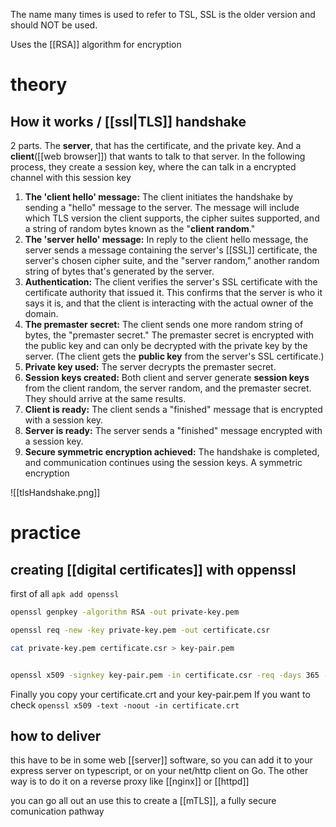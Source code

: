The name many times is used to refer to TSL, SSL is the older version and should NOT be used. 

Uses the [[RSA]] algorithm for encryption 
# theory
## How it works / [[ssl|TLS]] handshake
2 parts. The **server**, that has the certificate, and the private key. And a **client**([[web browser]]) that wants to talk to that server. In the following process, they create a  session key, where the can talk in a encrypted channel with this session key 

1. **The 'client hello' message:** The client initiates the handshake by sending a "hello" message to the server. The message will include which TLS version the client supports, the cipher suites supported, and a string of random bytes known as the "**client random**."
2. **The 'server hello' message:** In reply to the client hello message, the server sends a message containing the server's [[SSL]] certificate, the server's chosen cipher suite, and the "server random," another random string of bytes that's generated by the server.
3. **Authentication:** The client verifies the server's SSL certificate with the certificate authority that issued it. This confirms that the server is who it says it is, and that the client is interacting with the actual owner of the domain.
4. **The premaster secret:** The client sends one more random string of bytes, the "premaster secret." The premaster secret is encrypted with the public key and can only be decrypted with the private key by the server. (The client gets the **public key** from the server's SSL certificate.)
5. **Private key used:** The server decrypts the premaster secret.
6. **Session keys created:** Both client and server generate **session keys** from the client random, the server random, and the premaster secret. They should arrive at the same results.
7. **Client is ready:** The client sends a "finished" message that is encrypted with a session key.
8. **Server is ready:** The server sends a "finished" message encrypted with a session key.
9. **Secure symmetric encryption achieved:** The handshake is completed, and communication continues using the session keys. A symmetric encryption

![[tlsHandshake.png]]


# practice
## creating [[digital certificates]] with oppenssl
first of all 
`apk add openssl`

```bash
openssl genpkey -algorithm RSA -out private-key.pem

openssl req -new -key private-key.pem -out certificate.csr

cat private-key.pem certificate.csr > key-pair.pem


openssl x509 -signkey key-pair.pem -in certificate.csr -req -days 365 -out certificate.crt
```
Finally you copy your certificate.crt and your key-pair.pem
If you want to check
`openssl x509 -text -noout -in certificate.crt`


## how to deliver

this have to be in some web [[server]] software, so you can add it to your express server on typescript, or on your net/http client on Go. The other way is to do it on a reverse proxy like [[nginx]] or [[httpd]] 


you can go all out an use this to create a [[mTLS]], a fully secure comunication pathway